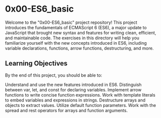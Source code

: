 # 0x00-ES6_basic
Welcome to the "0x00-ES6_basic" project repository! This project introduces the fundamentals of ECMAScript 6 (ES6), a major update to JavaScript that brought new syntax and features for writing clean, efficient, and maintainable code. The exercises in this directory will help you familiarize yourself with the new concepts introduced in ES6, including variable declarations, functions, arrow functions, destructuring, and more.

## Learning Objectives
By the end of this project, you should be able to:

Understand and use the new features introduced in ES6.
Distinguish between var, let, and const for declaring variables.
Implement arrow functions to write concise function expressions.
Work with template literals to embed variables and expressions in strings.
Destructure arrays and objects to extract values.
Utilize default function parameters.
Work with the spread and rest operators for arrays and function arguments.